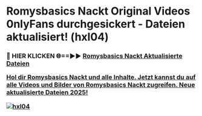 # Romysbasics Nackt Original Videos 0nlyFans durchgesickert - Dateien aktualisiert! (hxl04)

<h3>🔴 HIER KLICKEN 🌐==►► <a href="https://tinyurl.com/h6vf6nb8" rel="nofollow">Romysbasics Nackt Aktualisierte Dateien

Hol dir Romysbasics Nackt und alle Inhalte. Jetzt kannst du auf alle Videos und Bilder von Romysbasics Nackt zugreifen. Neue aktualisierte Dateien 2025!

[![hxl04](https://i.imgur.com/sD4kR3V.gif)](https://tinyurl.com/h6vf6nb8)
